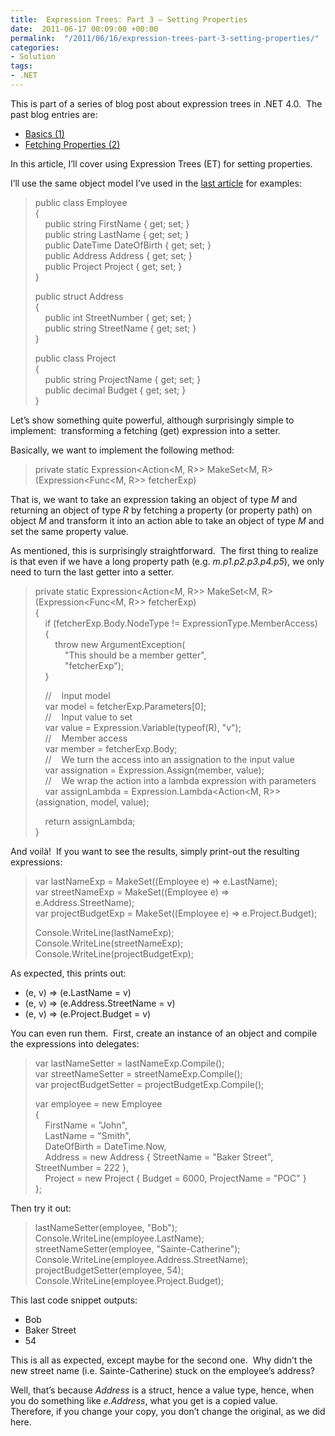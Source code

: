 ```yaml
---
title:  Expression Trees: Part 3 – Setting Properties
date:  2011-06-17 00:09:00 +00:00
permalink:  "/2011/06/16/expression-trees-part-3-setting-properties/"
categories:
- Solution
tags:
- .NET
---
```

<p>This is part of a series of blog post about expression trees in .NET 4.0.&#160; The past blog entries are:</p>  <ul>   <li><a href="http://vincentlauzon.wordpress.com/2011/06/01/expression-trees-part-1-basics/">Basics (1)</a> </li>    <li><a href="http://vincentlauzon.wordpress.com/2011/06/13/expression-trees-part-2-fetching-properties/">Fetching Properties (2)</a>&#160; </li> </ul>  <p>In this article, I’ll cover using Expression Trees (ET) for setting properties.</p>  <p>I’ll use the same object model I’ve used in the <a href="http://vincentlauzon.wordpress.com/2011/06/13/expression-trees-part-2-fetching-properties/">last article</a> for examples:</p>  <blockquote>   <p>public class Employee      <br />{       <br />&#160;&#160;&#160; public string FirstName { get; set; }       <br />&#160;&#160;&#160; public string LastName { get; set; }       <br />&#160;&#160;&#160; public DateTime DateOfBirth { get; set; }       <br />&#160;&#160;&#160; public Address Address { get; set; }       <br />&#160;&#160;&#160; public Project Project { get; set; }       <br />} </p>    <p>public struct Address      <br />{       <br />&#160;&#160;&#160; public int StreetNumber { get; set; }       <br />&#160;&#160;&#160; public string StreetName { get; set; }       <br />} </p>    <p>public class Project      <br />{       <br />&#160;&#160;&#160; public string ProjectName { get; set; }       <br />&#160;&#160;&#160; public decimal Budget { get; set; }       <br />} </p> </blockquote>  <p>Let’s show something quite powerful, although surprisingly simple to implement:&#160; transforming a fetching (get) expression into a setter.</p>  <p>Basically, we want to implement the following method:</p>  <blockquote>   <p>private static Expression&lt;Action&lt;M, R&gt;&gt; MakeSet&lt;M, R&gt;(Expression&lt;Func&lt;M, R&gt;&gt; fetcherExp) </p> </blockquote>  <p>That is, we want to take an expression taking an object of type <em>M</em> and returning an object of type <em>R</em> by fetching a property (or property path) on object <em>M</em> and transform it into an action able to take an object of type <em>M</em> and set the same property value.</p>  <p>As mentioned, this is surprisingly straightforward.&#160; The first thing to realize is that even if we have a long property path (e.g. <em>m.p1.p2.p3.p4.p5</em>), we only need to turn the last getter into a setter.</p>  <blockquote>   <p>private static Expression&lt;Action&lt;M, R&gt;&gt; MakeSet&lt;M, R&gt;(Expression&lt;Func&lt;M, R&gt;&gt; fetcherExp)      <br />{       <br />&#160;&#160;&#160; if (fetcherExp.Body.NodeType != ExpressionType.MemberAccess)       <br />&#160;&#160;&#160; {       <br />&#160;&#160;&#160;&#160;&#160;&#160;&#160; throw new ArgumentException(       <br />&#160;&#160;&#160;&#160;&#160;&#160;&#160;&#160;&#160;&#160;&#160; &quot;This should be a member getter&quot;,       <br />&#160;&#160;&#160;&#160;&#160;&#160;&#160;&#160;&#160;&#160;&#160; &quot;fetcherExp&quot;);       <br />&#160;&#160;&#160; } </p>    <p>&#160;&#160;&#160; //&#160;&#160;&#160; Input model      <br />&#160;&#160;&#160; var model = fetcherExp.Parameters[0];       <br />&#160;&#160;&#160; //&#160;&#160;&#160; Input value to set       <br />&#160;&#160;&#160; var value = Expression.Variable(typeof(R), &quot;v&quot;);       <br />&#160;&#160;&#160; //&#160;&#160;&#160; Member access       <br />&#160;&#160;&#160; var member = fetcherExp.Body;       <br />&#160;&#160;&#160; //&#160;&#160;&#160; We turn the access into an assignation to the input value       <br />&#160;&#160;&#160; var assignation = Expression.Assign(member, value);       <br />&#160;&#160;&#160; //&#160;&#160;&#160; We wrap the action into a lambda expression with parameters       <br />&#160;&#160;&#160; var assignLambda = Expression.Lambda&lt;Action&lt;M, R&gt;&gt;(assignation, model, value); </p>    <p>&#160;&#160;&#160; return assignLambda;      <br />}</p> </blockquote>  <p>And voilà!&#160; If you want to see the results, simply print-out the resulting expressions:</p>  <blockquote>   <p>var lastNameExp = MakeSet((Employee e) =&gt; e.LastName);      <br />var streetNameExp = MakeSet((Employee e) =&gt; e.Address.StreetName);       <br />var projectBudgetExp = MakeSet((Employee e) =&gt; e.Project.Budget); </p>    <p>Console.WriteLine(lastNameExp);      <br />Console.WriteLine(streetNameExp);       <br />Console.WriteLine(projectBudgetExp); </p> </blockquote>  <p>As expected, this prints out:</p>  <ul>   <li>(e, v) =&gt; (e.LastName = v) </li>    <li>(e, v) =&gt; (e.Address.StreetName = v) </li>    <li>(e, v) =&gt; (e.Project.Budget = v) </li> </ul>  <p>You can even run them.&#160; First, create an instance of an object and compile the expressions into delegates:</p>  <blockquote>   <p>var lastNameSetter = lastNameExp.Compile();      <br />var streetNameSetter = streetNameExp.Compile();       <br />var projectBudgetSetter = projectBudgetExp.Compile(); </p>    <p>var employee = new Employee      <br />{       <br />&#160;&#160;&#160; FirstName = &quot;John&quot;,       <br />&#160;&#160;&#160; LastName = &quot;Smith&quot;,       <br />&#160;&#160;&#160; DateOfBirth = DateTime.Now,       <br />&#160;&#160;&#160; Address = new Address { StreetName = &quot;Baker Street&quot;, StreetNumber = 222 },       <br />&#160;&#160;&#160; Project = new Project { Budget = 6000, ProjectName = &quot;POC&quot; }       <br />}; </p> </blockquote>  <p>Then try it out:</p>  <blockquote>   <p>lastNameSetter(employee, &quot;Bob&quot;);      <br />Console.WriteLine(employee.LastName);       <br />streetNameSetter(employee, &quot;Sainte-Catherine&quot;);       <br />Console.WriteLine(employee.Address.StreetName);       <br />projectBudgetSetter(employee, 54);       <br />Console.WriteLine(employee.Project.Budget); </p> </blockquote>  <p>This last code snippet outputs:</p>  <ul>   <li>Bob </li>    <li>Baker Street </li>    <li>54 </li> </ul>  <p>This is all as expected, except maybe for the second one.&#160; Why didn’t the new street name (i.e. Sainte-Catherine) stuck on the employee’s address?</p>  <p>Well, that’s because <em>Address</em> is a struct, hence a value type, hence, when you do something like <em>e.Address</em>, what you get is a copied value.&#160; Therefore, if you change your copy, you don’t change the original, as we did here.</p>